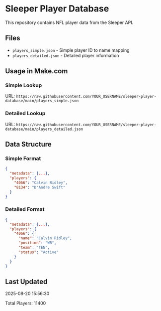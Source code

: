 # Sleeper Player Database

This repository contains NFL player data from the Sleeper API.

## Files

- `players_simple.json` - Simple player ID to name mapping
- `players_detailed.json` - Detailed player information

## Usage in Make.com

### Simple Lookup
URL: `https://raw.githubusercontent.com/YOUR_USERNAME/sleeper-player-database/main/players_simple.json`

### Detailed Lookup  
URL: `https://raw.githubusercontent.com/YOUR_USERNAME/sleeper-player-database/main/players_detailed.json`

## Data Structure

### Simple Format
```json
{
  "metadata": {...},
  "players": {
    "4066": "Calvin Ridley",
    "8134": "D'Andre Swift"
  }
}
```

### Detailed Format
```json
{
  "metadata": {...},
  "players": {
    "4066": {
      "name": "Calvin Ridley",
      "position": "WR", 
      "team": "TEN",
      "status": "Active"
    }
  }
}
```

## Last Updated
2025-08-20 15:56:30

Total Players: 11400
